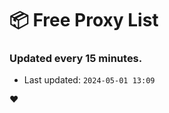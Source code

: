 # :package: Free Proxy List
### Updated every 15 minutes.

- Last updated: `2024-05-01 13:09`

:heart:
